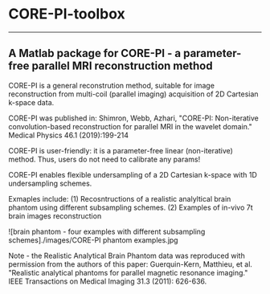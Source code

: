 # CORE-PI-toolbox
-----------------------------------------------------------------------------------
A Matlab package for CORE-PI - a parameter-free parallel MRI reconstruction method
----------------------------------------------------------------------------------

CORE-PI is a general reconstrution method, suitable for image reconstruction
from multi-coil (parallel imaging) acquisition of 2D Cartesian k-space
data. 

CORE-PI was published in:
     Shimron, Webb, Azhari, "CORE-PI: Non-iterative convolution-based 
     reconstruction for parallel MRI in the wavelet domain." 
     Medical Physics 46.1 (2019):199-214

CORE-PI is user-friendly: it is a parameter-free linear (non-iterative) method. 
Thus, users do not need to calibrate any params!

CORE-PI enables flexible undersampling of a 2D Cartesian k-space with 1D undersampling 
schemes.

Exmaples include: 
(1) Recosntructions of a realistic analyltical brain phantom using different subsampling schemes.
(2) Examples of in-vivo 7t brain images reconstruction



![brain phantom - four examples with different subsampling schemes]./images/CORE-PI phantom examples.jpg



Note - the Realistic Analytical Brain Phantom data was reproduced with
    permission from the authors of this paper:
    Guerquin-Kern, Matthieu, et al. "Realistic analytical phantoms for parallel 
    magnetic resonance imaging." IEEE Transactions on Medical Imaging 31.3
    (2011): 626-636.
